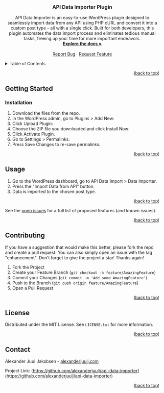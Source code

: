<a name="readme-top"></a>

<br />
<div align="center">
  <h3 align="center">API Data Importer Plugin</h3>
 

  <p align="center">
    API Data Importer is an easy-to-use WordPress plugin designed to seamlessly import data from any API using PHP cURL and convert it into a custom post type – all with a single click. Built for both developers, this plugin automates the data import process and eliminates tedious manual tasks, freeing up your time for more important endeavors.
    <br />
    <a href="https://github.com/alexanderjuulj/api-data-importer"><strong>Explore the docs »</strong></a>
    <br />
    <br />
    <a href="https://github.com/alexanderjuulj/api-data-importer/issues">Report Bug</a>
    ·
    <a href="https://github.com/alexanderjuulj/api-data-importer/issues">Request Feature</a>
  </p>
</div>


<!-- TABLE OF CONTENTS -->
<details>
  <summary>Table of Contents</summary>
  <ol>
    <li>
      <a href="#about-the-project">About The Project</a>
    </li>
    <li>
      <a href="#getting-started">Getting Started</a>
      <ul>
        <li><a href="#installation">Installation</a></li>
      </ul>
    </li>
    <li><a href="#usage">Usage</a></li>
    <li><a href="#contributing">Contributing</a></li>
    <li><a href="#license">License</a></li>
    <li><a href="#contact">Contact</a></li>
  </ol>
</details>

<p align="right">(<a href="#readme-top">back to top</a>)</p>


<!-- GETTING STARTED -->
## Getting Started

### Installation

1. Download the files from the repo.
2. In the WordPress admin, go to Plugins > Add New:
3. Click Upload Plugin:
4. Choose the ZIP file you downloaded and click Install Now:
5. Click Activate Plugin.
6. Go to Settings > Permalinks. 
7. Press Save Changes to re-save permalinks. 

<p align="right">(<a href="#readme-top">back to top</a>)</p>


<!-- USAGE EXAMPLES -->
## Usage

1. Go to the WordPress dashboard, go to API Data Import > Data Importer. 
2. Press the "Import Data from API" button. 
3. Data is imported to the chosen post type. 

<p align="right">(<a href="#readme-top">back to top</a>)</p>

See the [open issues](https://github.com/alexanderjuulj/api-data-importer/issues) for a full list of proposed features (and known issues).

<p align="right">(<a href="#readme-top">back to top</a>)</p>



<!-- CONTRIBUTING -->
## Contributing

If you have a suggestion that would make this better, please fork the repo and create a pull request. You can also simply open an issue with the tag "enhancement".
Don't forget to give the project a star! Thanks again!

1. Fork the Project
2. Create your Feature Branch (`git checkout -b feature/AmazingFeature`)
3. Commit your Changes (`git commit -m 'Add some AmazingFeature'`)
4. Push to the Branch (`git push origin feature/AmazingFeature`)
5. Open a Pull Request

<p align="right">(<a href="#readme-top">back to top</a>)</p>



<!-- LICENSE -->
## License

Distributed under the MIT License. See `LICENSE.txt` for more information.

<p align="right">(<a href="#readme-top">back to top</a>)</p>



<!-- CONTACT -->
## Contact

Alexander Juul Jakobsen - [alexanderjuulj.com](https://jakobsen.digital)

Project Link: [https://github.com/alexanderjuulj/api-data-importer](https://github.com/alexanderjuulj/api-data-importer)

<p align="right">(<a href="#readme-top">back to top</a>)</p>
